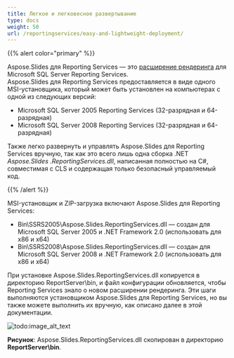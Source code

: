 ```yaml
---  
title: Легкое и легковесное развертывание  
type: docs  
weight: 50  
url: /reportingservices/easy-and-lightweight-deployment/  
---  
```


{{% alert color="primary" %}}  

Aspose.Slides для Reporting Services — это [расширение рендеринга](http://msdn2.microsoft.com/en-us/library/ms154606.aspx) для Microsoft SQL Server Reporting Services.  
Aspose.Slides для Reporting Services предоставляется в виде одного MSI-установщика, который может быть установлен на компьютерах с одной из следующих версий:  

- Microsoft SQL Server 2005 Reporting Services (32-разрядная и 64-разрядная)  
- Microsoft SQL Server 2008 Reporting Services (32-разрядная и 64-разрядная)  

Также легко развернуть и управлять Aspose.Slides для Reporting Services вручную, так как это всего лишь одна сборка .NET *Aspose.Slides* *.ReportingServices.dll*, написанная полностью на C#, совместимая с CLS и содержащая только безопасный управляемый код.  

{{% /alert %}}  

MSI-установщик и ZIP-загрузка включают Aspose.Slides для Reporting Services:  

- Bin\SSRS2005\Aspose.Slides.ReportingServices.dll — создан для Microsoft SQL Server 2005 и .NET Framework 2.0 (использовать для x86 и x64)  
- Bin\SSRS2008\Aspose.Slides.ReportingServices.dll — создан для Microsoft SQL Server 2008 и .NET Framework 2.0 (использовать для x86 и x64)  

При установке Aspose.Slides.ReportingServices.dll копируется в директорию ReportServer\bin, и файл конфигурации обновляется, чтобы Reporting Services знало о новом расширении рендеринга. Эти шаги выполняются установщиком Aspose.Slides для Reporting Services, но вы также можете выполнить их вручную, как описано далее в этой документации.  

![todo:image_alt_text](easy-and-lightweight-deployment_1.png)  

**Рисунок**: Aspose.Slides.ReportingServices.dll скопирован в директорию **ReportServer\bin**.  